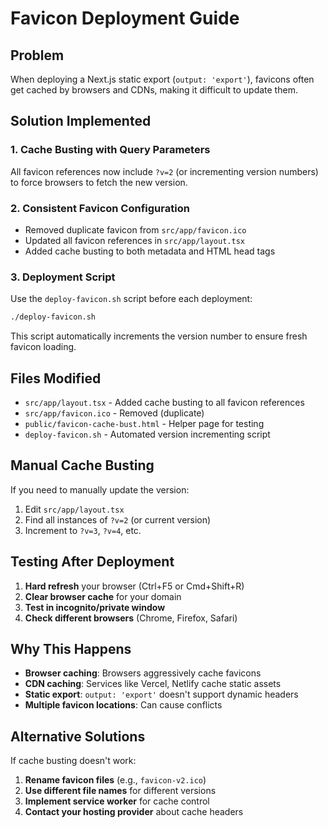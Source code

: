 # Favicon Deployment Guide

## Problem
When deploying a Next.js static export (`output: 'export'`), favicons often get cached by browsers and CDNs, making it difficult to update them.

## Solution Implemented

### 1. Cache Busting with Query Parameters
All favicon references now include `?v=2` (or incrementing version numbers) to force browsers to fetch the new version.

### 2. Consistent Favicon Configuration
- Removed duplicate favicon from `src/app/favicon.ico`
- Updated all favicon references in `src/app/layout.tsx`
- Added cache busting to both metadata and HTML head tags

### 3. Deployment Script
Use the `deploy-favicon.sh` script before each deployment:

```bash
./deploy-favicon.sh
```

This script automatically increments the version number to ensure fresh favicon loading.

## Files Modified

- `src/app/layout.tsx` - Added cache busting to all favicon references
- `src/app/favicon.ico` - Removed (duplicate)
- `public/favicon-cache-bust.html` - Helper page for testing
- `deploy-favicon.sh` - Automated version incrementing script

## Manual Cache Busting

If you need to manually update the version:

1. Edit `src/app/layout.tsx`
2. Find all instances of `?v=2` (or current version)
3. Increment to `?v=3`, `?v=4`, etc.

## Testing After Deployment

1. **Hard refresh** your browser (Ctrl+F5 or Cmd+Shift+R)
2. **Clear browser cache** for your domain
3. **Test in incognito/private window**
4. **Check different browsers** (Chrome, Firefox, Safari)

## Why This Happens

- **Browser caching**: Browsers aggressively cache favicons
- **CDN caching**: Services like Vercel, Netlify cache static assets
- **Static export**: `output: 'export'` doesn't support dynamic headers
- **Multiple favicon locations**: Can cause conflicts

## Alternative Solutions

If cache busting doesn't work:

1. **Rename favicon files** (e.g., `favicon-v2.ico`)
2. **Use different file names** for different versions
3. **Implement service worker** for cache control
4. **Contact your hosting provider** about cache headers
